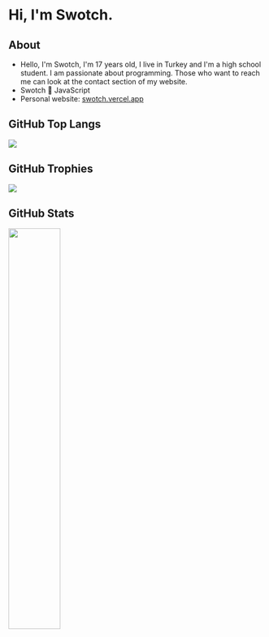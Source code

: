 <h1> Hi, I'm Swotch.</h1>

<h2> About</h2>

- Hello, I'm Swotch, I'm 17 years old, I live in Turkey and I'm a high school student. I am passionate about programming. Those who want to reach me can look at the contact section of my website.
- Swotch 💛 JavaScript
- Personal website: [swotch.vercel.app](https://swotch.vercel.app)

<h2 width="100%"> GitHub Top Langs</h2>
<img src="https://github-readme-stats.vercel.app/api/top-langs/?username=swotch9399&theme=react" />

<h2 width="100%"> GitHub Trophies</h2>
<img src="https://github-profile-trophy.vercel.app/?username=swotch9399&theme=react&no-frame=true" />

<h2 width="100%"> GitHub Stats</h2>
<img align="left" width="45%" src="https://github-readme-stats.vercel.app/api?username=swotch9399&show_icons=true&theme=react&hide_border=true">
